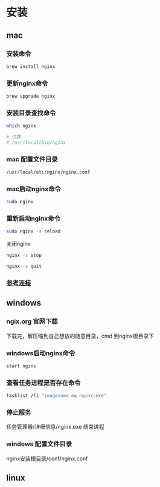 # 安装

## mac

### 安装命令

```sh
brew install nginx
```

### 更新nginx命令

```sh
brew upgrade nginx
```

### 安装目录查找命令

```sh
which nginx

# 位置
# /usr/local/bin/nginx
```

### mac 配置文件目录

```sh
/usr/local/etc/nginx/nginx.conf
```

### mac启动nginx命令

```sh
sudo nginx
```

### 重新启动nginx命令

```sh
sudo nginx -s reload
```

关闭nginx

```sh
nginx -s stop

nginx -s quit
```

### [参考连接](https://www.cnblogs.com/tandaxia/p/8810648.html)

## windows

### ngix.org 官网下载

下载完，解压缩到自己想放的随意目录，cmd 到nginx根目录下

### windows启动nginx命令

```sh
start nginx
```

### 查看任务进程是否存在命令

```sh
tasklist /fi "imagename eq nginx.exe"
```

### 停止服务

任务管理器/详细信息/nginx.exe 结束进程

### windows 配置文件目录

nginx安装根目录/conf/nginx.conf

## linux
